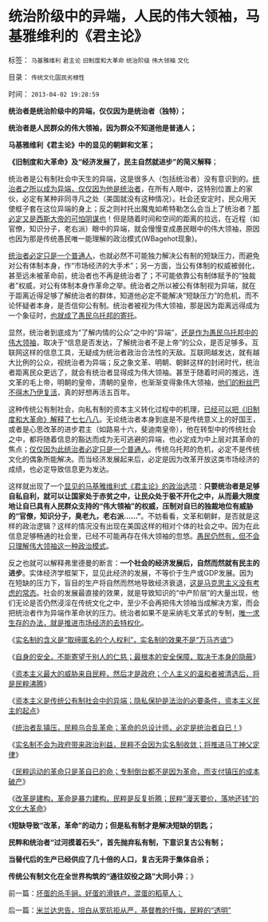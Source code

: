# 统治阶级中的异端，人民的伟大领袖，马基雅维利的《君主论》

标签： `马基雅维利` `君主论` `旧制度和大革命` `统治阶级` `伟大领袖` `文化` 

目录： `传统文化国民劣根性`

时间： `2013-04-02 19:28:59`

**统治者是统治阶级中的异端，仅仅因为是统治者（独特）；**

**统治者是人民群众的伟大领袖，因为群众不知道他是普通人；**

**马基雅维利《君主论》中的显见的朝鲜和文革；**

**《旧制度和大革命》及“经济发展了，民主自然就进步”的简义解释**；

统治者是公有制社会中天生的异端，这是很多人（包括统治者）没有意识到的。[统治者之所以成为异端，仅仅因为他是统治者](../../../2013/3/31/统治者乱镇压，民粹乌合乱革命，和革命的总设计师.md)，在所有人眼中，这特别位置上的家伙，必定有某种非同寻凡之处（美国就没有这种情况）。社会还安定时，民众用天使框子套在这位异端的身上；反之则衬托出魔鬼如希特勒怎么会当上了统治者？[那必定又是西斯大帝的可怕阴谋也](../../../2013/3/24/《星球大战》《前传》中的罗马史和基督教文化.md)！但是随着时间和空间的距离的拉远，在近程（如官僚，知识分子，老右派）眼中的异端，就会慢慢变成愚民眼中的伟大领袖，原因也因为那是传统愚民唯一能理解的政治模式(WBagehot现象)。

[统治者必定只是一个普通人](../../../2011/12/3/民粹者将贫民绝对正义化的传统意义.md)，也就必然不可能独力解决公有制的短缺压力，而避免对公有体制本身，作“市场经济的大手术”；另一方面，当公有体制的权威被弱化，甚至远未被革命前，统治者也不再是统治者了；不可能依靠公有制体赋予的“独裁者”权威，对公有体制本身作革命之举。统治者之所以被公有体制视为异端，就在于距离近得足够了解统治者的群体，知道他必定不能解决“短缺压力”的危机，而不论怀疑者本身，是否信仰公有制。统治者被视为伟大领袖，那是因为距离远得成为一个象征时，[也就成了愚民乌托邦的寄托](../../../2011/11/11/很多贫民还是认毛主席的.md)。

显然，统治者到底成为“了解内情的公众”之中的“异端”，[还是作为愚民乌托邦中的伟大领袖](../../../2011/11/11/文革传统源远流长，和农民起义.md)，取决于“信息是否发达，了解统治者不是上帝”的公众，是否足够多。互联网这样的信息工具，无疑成为统治者政治合法性的天敌。互联网越发达，就有越大比例的公众，视统治者为异端；反之象文革、明朝、朝鲜这样的封闭时代，统治者距离民众更远了，就会有统治者显得成为伟大领袖。甚至于随着时间的推远，连文革的毛上帝，明朝的皇帝，清朝的皇帝，也渐渐变得象伟大领袖，[他们的粉丝巴不得木乃伊复活](../../../2013/1/20/对袁黑明粉不敏感者，如非历史无知，就是文革粉丝.md)，真的好想再活五百年。

这种传统公有制社会，向私有制的资本主义转化过程中的机理，[已经可以把《旧制度和大革命》解释了七七八八](../../../2013/3/1/革命本身可以成为旧制度的卫道；.md)。无论统治者本身到底是不是传统意义上的好国王，或者是心思改革的进步君主（如路易十六，斐迪南皇帝），他在转型中的传统社会之中，都将随着信息的豁达而成为无可逃避的异端，也必定成为中上层对其革命的焦点；[仅仅因为此统治者必定只是一个普通人](../../../2010/11/1/大历史观统一了现实和历史，没有“旧社会”和“道德典范”.md)。传统乌托邦的危机，必定不是传统文化的偶象所能解决。而当经济发展起来后，必定是因为改革开放这类市场经济的成绩，也必定导致信息更为发达。

这样就出现了一个[显见的马基雅维利式《君主论》的政治选项](../../../2012/12/19/危机管理中的“亡党”危机；公有制背景的“亡党”是重大危机；.md)：**只要统治者是足够自私自利，就可以让国家处于赤贫之中，让民众处于极不开化之中，从而最大限度地让自已具有人民群众支持的“伟大领袖”的权威，压制对自已的独裁地位有威胁的“官僚，知识分子，臭老九，老右派……”**。不妨看看，文革和朝鲜，是否就是这样的政治逻辑？这样的情况没有出现在美国这样的相对个体的社会之中。因为在此信息足够畅通的社会里，已经不可能再存在伟大领袖的忽悠。[愚民仍然有，但不会只理解伟大领袖这一种政治模式](../../../2012/7/14/《英国宪制》的“WBagehot现象”，计划经济都是隐性的军费.md)。

反之也就可以解释弗里德曼的断言：**一个社会的经济发展后，自然而然就有民主的进步**。实体经济学框架下，显见此经济的发展，不等价于生产或GDP发展。因为在短缺的压力下，盲目的生产将自然而然地导致经济衰退，[这是马克思主义没有考虑的常态](../../../2011/5/1/生产力不是财富，产能过剩是巨大浪费.md)。社会的发展最直接的效果，就是导致知识的“中产阶层”的大量出现，他们无论是否仍然浸淫在传统文化之中，至少不会再把伟大领袖当成解决方案，而会把统治者作为异端作革命状的压力。统治者如果不是采纳毛文革式的专制，[唯一求生存的办法，就是推进市场经济的去特权化](../../../2009/11/6/中国社会的解决方案只有一个.md)。

《[实名制的含义是“取缔匿名的个人权利”，实名制的效果不是“万马齐谙”](../../../2013/2/14/实名制即“取缔不留名的个人权力”，将令“匿名煽动”具备权威.md)》

《[自身的安全，不能寄望于别人的仁慈；最根本的安全保障，取决于本身的隐蔽](../../../2013/3/30/实名制将令我们处于权力和民粹的两面迫害；.md)》

《[资本主义最大的威胁来自民粹，然后才是政府；个人主义的温和者被清选后，将是民粹沸腾](../../../2013/3/30/实名制将导致民粹对民间温和者的有效清洗.md)》

《[资本主义是传统公有制社会中的异端；隐私保护是法治的必要条件，资本主义民主的起点](../../../2013/3/30/隐私保护是资本主义的必要条件，实名制将围剿隐私.md)》

《[统治者乱镇压，民粹乌合乱革命；革命的总设计师，必定是统治者自已！](../../../2013/3/31/统治者乱镇压，民粹乌合乱革命，和革命的总设计师.md)》

《[实名制不会为政府带来政治利益，民粹不会因为实名制收敛；将推进马丁神父定律](../../../2013/3/31/传统文化感受到恐惧，下意识围剿“资本主义异端”.md)》

《[民粹运动的革命只是革自已的命；专制倒台都不是因为革命，而支付镇压的成本破产](../../../2013/3/31/民粹运动的革命只是革自已的命.md)》

《[改革是建构，革命是暴力建构，民粹是反复折腾；民粹“漫天要价，落地还钱”的文化大革命](../../../2013/4/1/改革是建构，革命是暴力建构，民粹是反复折腾；.md)》

《**短缺导致“改革，革命”的动力；但是私有制才是解决短缺的钥匙；**

**民粹和统治者“过河摸着石头”，首先抛弃私有制，下意识复古公有制；**

**当替代后的生产已经供应了几十倍的人口，复古无异于集体自杀；**

**传统公有制文化在全世界构筑的“通往奴役之路”大同小异**；》



前一篇：[坏蛋的杀手锏，好蛋的滑铁卢，混蛋的稻草人；](../../../2013/4/1/坏蛋的杀手锏，好蛋的滑铁卢，混蛋的稻草人；.md)

后一篇：[米兰达忠告，坦白从宽抗拒从严，基督教的忏悔，民粹的“透明”](../../../2013/4/2/米兰达忠告，坦白从宽抗拒从严，基督教的忏悔，民粹的“透明”.md)